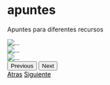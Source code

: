 # apuntes
Apuntes para diferentes recursos

 <!-- Button modal imagenes-->
<a href="#"  data-bs-toggle="modal" data-bs-target="#FotosModal">
    <img src="../dist/img/rooms/icono-fotos-completo.svg" alt="">
</a>   

 <!-- Modal de imagenes-->
  <div class="modal fade" id="FotosModal" tabindex="-1" aria-labelledby="FotosModalLabel" aria-hidden="true">
    <div class="modal-dialog modal-xl modal-dialog-centered">
      <div class="modal-content">
        <div class="modal-body p-0">
            <div id="carouselFotosControls" class="carousel slide carousel-fade" data-bs-ride="carousel">
                <div class="carousel-inner">
                  <div class="carousel-item active">
                    <img src="/dist/img/Galeria Hotel Garza Blanca Cabo/Mask Group 268.jpg" class="d-block w-100" alt="...">
                  </div>
                  <div class="carousel-item">
                    <img src="/dist/img/Galeria Hotel Garza Blanca Cabo/Mask Group 269.jpg" class="d-block w-100" alt="...">
                  </div>
                  <div class="carousel-item">
                    <img src="/dist/img/Galeria Hotel Garza Blanca Cabo/Mask Group 270.jpg" class="d-block w-100" alt="...">
                  </div>
                </div>
                <button class="carousel-control-prev" type="button" data-bs-target="#carouselFotosControls" data-bs-slide="prev">
                  <span class="carousel-control-prev-icon" aria-hidden="true"></span>
                  <span class="visually-hidden">Previous</span>
                </button>
                <button class="carousel-control-next" type="button" data-bs-target="#carouselFotosControls" data-bs-slide="next">
                  <span class="carousel-control-next-icon" aria-hidden="true"></span>
                  <span class="visually-hidden">Next</span>
                </button>
              </div>
        </div>
      </div>
    </div>
  </div>
  
  
  <!--Botones para carrucel de imagenes secciones room-->
   <div class="container">
      <div class="row">
          <div class="col-sm">
            <!--Estos dos son los relevantes-->
              <a href="" style="color: #000;" data-mdb-target="#carouselroom1" data-mdb-slide="prev">Atras</a> 
              <a href="" style="color: #000;" data-mdb-target="#carouselroom1" data-mdb-slide="next">Siguiente</a> 
          </div>
          <div class="col-sm">
              <a href="#"><img src="../dist/img/rooms/boton-dtails.svg" alt=""></a>
          </div>
      </div>
  </div>
  
  
